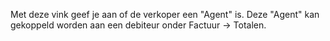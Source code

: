Met deze vink geef je aan of de verkoper een "Agent" is. Deze "Agent" kan gekoppeld worden aan een debiteur onder Factuur -> Totalen. 